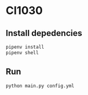 # CI1030
## Install depedencies
```bash
pipenv install
pipenv shell
```
## Run
```bash
python main.py config.yml
```
